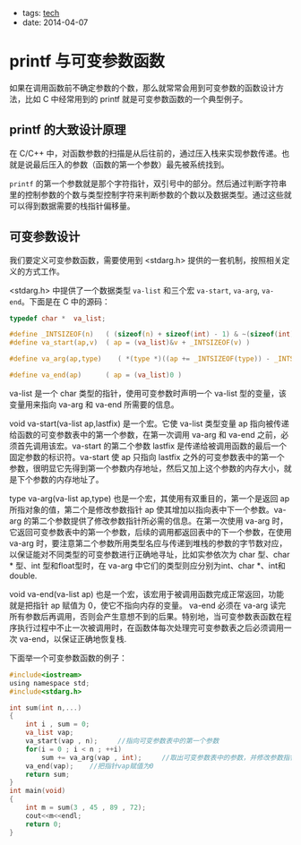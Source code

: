 - tags: [tech](/tags.md#tech)
- date: 2014-04-07

# printf 与可变参数函数

如果在调用函数前不确定参数的个数，那么就常常会用到可变参数的函数设计方法，比如 C 中经常用到的 printf 就是可变参数函数的一个典型例子。

## printf 的大致设计原理

在 C/C++ 中，对函数参数的扫描是从后往前的，通过压入栈来实现参数传递。也就是说最后压入的参数（函数的第一个参数）最先被系统找到。

`printf` 的第一个参数就是那个字符指针，双引号中的部分。然后通过判断字符串里的控制参数的个数与类型控制字符来判断参数的个数以及数据类型。通过这些就可以得到数据需要的栈指针偏移量。

## 可变参数设计

我们要定义可变参数函数，需要使用到 <stdarg.h> 提供的一套机制，按照相关定义的方式工作。

<stdarg.h> 中提供了一个数据类型 `va-list` 和三个宏 `va-start`, `va-arg`, `va-end`。下面是在 C 中的源码：

```c
typedef char *  va_list;

#define _INTSIZEOF(n)   ( (sizeof(n) + sizeof(int) - 1) & ~(sizeof(int) - 1) )
#define va_start(ap,v)  ( ap = (va_list)&v + _INTSIZEOF(v) )

#define va_arg(ap,type)    ( *(type *)((ap += _INTSIZEOF(type)) - _INTSIZEOF(type)) )

#define va_end(ap)      ( ap = (va_list)0 )

```

va-list 是一个 char 类型的指针，使用可变参数时声明一个 va-list 型的变量，该变量用来指向 va-arg 和 va-end 所需要的信息。

void va-start(va-list ap,lastfix) 是一个宏。它使 va-list 类型变量 ap 指向被传递给函数的可变参数表中的第一个参数，在第一次调用 va-arg 和 va-end 之前，必须首先调用该宏。va-start 的第二个参数 lastfix 是传递给被调用函数的最后一个固定参数的标识符。va-start 使 ap 只指向 lastfix 之外的可变参数表中的第一个参数，很明显它先得到第一个参数内存地址，然后又加上这个参数的内存大小，就是下个参数的内存地址了。

type va-arg(va-list ap,type) 也是一个宏，其使用有双重目的，第一个是返回 ap 所指对象的值，第二个是修改参数指针 ap 使其增加以指向表中下一个参数。va-arg 的第二个参数提供了修改参数指针所必需的信息。在第一次使用 va-arg 时，它返回可变参数表中的第一个参数，后续的调用都返回表中的下一个参数，在使用 va-arg 时，要注意第二个参数所用类型名应与传递到堆栈的参数的字节数对应，以保证能对不同类型的可变参数进行正确地寻址，比如实参依次为 char 型、char * 型、int 型和float型时，在 va-arg 中它们的类型则应分别为int、char *、int和double.

void va-end(va-list ap) 也是一个宏，该宏用于被调用函数完成正常返回，功能就是把指针 ap 赋值为 0，使它不指向内存的变量。 va-end 必须在 va-arg 读完所有参数后再调用，否则会产生意想不到的后果。特别地，当可变参数表函数在程序执行过程中不止一次被调用时，在函数体每次处理完可变参数表之后必须调用一次 va-end，以保证正确地恢复栈.

下面举一个可变参数函数的例子：

```c
#include<iostream>
using namespace std;
#include<stdarg.h>

int sum(int n,...)
{
    int i , sum = 0;
    va_list vap;
    va_start(vap , n);     //指向可变参数表中的第一个参数
    for(i = 0 ; i < n ; ++i)
        sum += va_arg(vap , int);     //取出可变参数表中的参数，并修改参数指针vap使其增加以指向表中下一个参数
    va_end(vap);    //把指针vap赋值为0
    return sum;
}
int main(void)
{
    int m = sum(3 , 45 , 89 , 72);
    cout<<m<<endl;
    return 0;
}

```